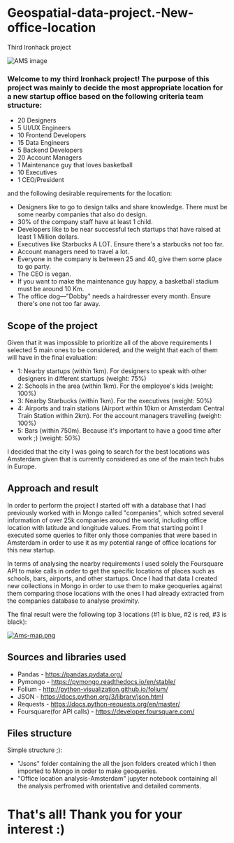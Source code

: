 # Geospatial-data-project.-New-office-location
Third Ironhack project

![AMS image](https://d1csarkz8obe9u.cloudfront.net/posterpreviews/amsterdam-postcard-design-template-4e4e85c37c8e5a0b1258d3df0d98bf01_screen.jpg?ts=1581962219)

### Welcome to my third Ironhack project! The purpose of this project was mainly to decide the most appropriate location for a new startup office based on the following criteria team structure:

- 20 Designers
- 5 UI/UX Engineers
- 10 Frontend Developers
- 15 Data Engineers
- 5 Backend Developers
- 20 Account Managers
- 1 Maintenance guy that loves basketball
- 10 Executives
- 1 CEO/President

and the following desirable requirements for the location:

- Designers like to go to design talks and share knowledge. There must be some nearby companies that also do design.
- 30% of the company staff have at least 1 child.
- Developers like to be near successful tech startups that have raised at least 1 Million dollars.
- Executives like Starbucks A LOT. Ensure there's a starbucks not too far.
- Account managers need to travel a lot.
- Everyone in the company is between 25 and 40, give them some place to go party.
- The CEO is vegan.
- If you want to make the maintenance guy happy, a basketball stadium must be around 10 Km.
- The office dog—"Dobby" needs a hairdresser every month. Ensure there's one not too far away.

## Scope of the project
Given that it was impossible to prioritize all of the above requirements I selected 5 main ones to be considered, and the weight that each of them will have in the final evaluation:

- 1: Nearby startups (within 1km). For designers to speak with other designers in different startups (weight: 75%)
- 2: Schools in the area (within 1km). For the employee's kids (weight: 100%)
- 3: Nearby Starbucks (within 1km). For the executives (weight: 50%)
- 4: Airports and train stations (Airport within 10km or Amsterdam Central Train Station within 2km). For the account managers travelling (weight: 100%)
- 5: Bars (within 750m). Because it's important to have a good time after work ;) (weight: 50%)

I decided that the city I was going to search for the best locations was Amsterdam given that is currently considered as one of the main tech hubs in Europe.

## Approach and result
In order to perform the project I started off with a database that I had previously worked with in Mongo called "companies", which sotred several information of over 25k companies around the world, including office location with latitude and longitude values. From that starting point I executed some queries to filter only those companies that were based in Amsterdam in order to use it as my potential range of office locations for this new startup. 

In terms of analysing the nearby requirements I used solely the Foursquare API to make calls in order to get the specific locations of places such as schools, bars, airports, and other startups. Once I had that data I created new collections in Mongo in order to use them to make geoqueries against them comparing those locations with the ones I had already extracted from the companies database to analyse proximity.

The final result were the following top 3 locations (#1 is blue, #2 is red, #3 is black):

[![Ams-map.png](https://i.postimg.cc/Px8wnDsr/Ams-map.png)](https://postimg.cc/qh4R8zv9)

## Sources and libraries used
- Pandas - https://pandas.pydata.org/
- Pymongo - https://pymongo.readthedocs.io/en/stable/
- Folium - http://python-visualization.github.io/folium/
- JSON - https://docs.python.org/3/library/json.html
- Requests - https://docs.python-requests.org/en/master/
- Foursquare(for API calls) - https://developer.foursquare.com/

## Files structure
Simple structure ;):
- "Jsons" folder containing the all the json folders created which I then imported to Mongo in order to make geoqueries.
-  "Office location analysis-Amsterdam" jupyter notebook containing all the analysis perfromed with orientative and detailed comments.
# That's all! Thank you for your interest :)